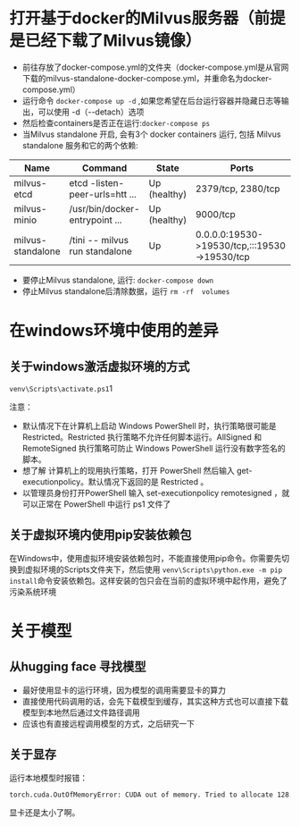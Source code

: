 # 打开基于docker的Milvus服务器（前提是已经下载了Milvus镜像）

- 前往存放了docker-compose.yml的文件夹（docker-compose.yml是从官网下载的milvus-standalone-docker-compose.yml，并重命名为docker-compose.yml）
- 运行命令 `docker-compose up -d` ,如果您希望在后台运行容器并隐藏日志等输出，可以使用 -d（--detach）选项
- 然后检查containers是否正在运行:`docker-compose ps`
- 当Milvus standalone 开启, 会有3个 docker containers 运行, 包括 Milvus standalone 服务和它的两个依赖:

| Name              | Command                        | State        | Ports                                        |
| ----------------- | ------------------------------ | ------------ | -------------------------------------------- |
| milvus-etcd       | etcd -listen-peer-urls=htt ... | Up (healthy) | 2379/tcp, 2380/tcp                           |
| milvus-minio      | /usr/bin/docker-entrypoint ... | Up (healthy) | 9000/tcp                                     |
| milvus-standalone | /tini -- milvus run standalone | Up           | 0.0.0.0:19530->19530/tcp,:::19530->19530/tcp |

- 要停止Milvus standalone, 运行: `docker-compose down`
- 停止Milvus standalone后清除数据，运行 `rm -rf  volumes`

# 在windows环境中使用的差异

## 关于windows激活虚拟环境的方式

`venv\Scripts\activate.ps1`1

注意：

- 默认情况下在计算机上启动 Windows PowerShell 时，执行策略很可能是 Restricted。Restricted 执行策略不允许任何脚本运行。AllSigned 和 RemoteSigned 执行策略可防止 Windows PowerShell 运行没有数字签名的脚本。
- 想了解 计算机上的现用执行策略，打开 PowerShell 然后输入 get-executionpolicy。默认情况下返回的是 Restricted 。
- 以管理员身份打开PowerShell 输入 set-executionpolicy remotesigned ，就可以正常在 PowerShell 中运行 ps1 文件了

## 关于虚拟环境内使用pip安装依赖包

在Windows中，使用虚拟环境安装依赖包时，不能直接使用pip命令。你需要先切换到虚拟环境的Scripts文件夹下，然后使用 `venv\Scripts\python.exe -m pip install`命令安装依赖包。这样安装的包只会在当前的虚拟环境中起作用，避免了污染系统环境

# 关于模型

## 从hugging face 寻找模型

- 最好使用显卡的运行环境，因为模型的调用需要显卡的算力
- 直接使用代码调用的话，会先下载模型到缓存，其实这种方式也可以直接下载模型到本地然后通过文件路径调用
- 应该也有直接远程调用模型的方式，之后研究一下

## 关于显存

运行本地模型时报错：

```bash
torch.cuda.OutOfMemoryError: CUDA out of memory. Tried to allocate 128.00 MiB (GPU 0; 6.00 GiB total capacity; 5.25 GiB already allocated; 0 bytes free; 5.25 GiB reserved in total by PyTorch) If reserved memory is >> allocated memory try setting max_split_size_mb to avoid fragmentation.  See documentation for Memory Management and PYTORCH_CUDA_ALLOC_CONF
```

显卡还是太小了啊。
